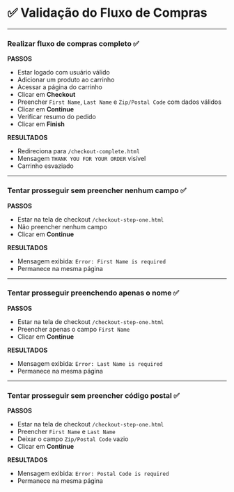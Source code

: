 # ✅ Validação do Fluxo de Compras

---

### Realizar fluxo de compras completo ✅
**PASSOS**
- Estar logado com usuário válido  
- Adicionar um produto ao carrinho  
- Acessar a página do carrinho  
- Clicar em **Checkout**  
- Preencher `First Name`, `Last Name` e `Zip/Postal Code` com dados válidos  
- Clicar em **Continue**  
- Verificar resumo do pedido  
- Clicar em **Finish**

**RESULTADOS**
- Redireciona para `/checkout-complete.html`  
- Mensagem `THANK YOU FOR YOUR ORDER` visível  
- Carrinho esvaziado  

---

### Tentar prosseguir sem preencher nenhum campo ✅
**PASSOS**
- Estar na tela de checkout `/checkout-step-one.html`  
- Não preencher nenhum campo  
- Clicar em **Continue**

**RESULTADOS**
- Mensagem exibida: `Error: First Name is required`  
- Permanece na mesma página  

---

### Tentar prosseguir preenchendo apenas o nome ✅
**PASSOS**
- Estar na tela de checkout `/checkout-step-one.html`  
- Preencher apenas o campo `First Name`  
- Clicar em **Continue**

**RESULTADOS**
- Mensagem exibida: `Error: Last Name is required`  
- Permanece na mesma página  

---

### Tentar prosseguir sem preencher código postal ✅
**PASSOS**
- Estar na tela de checkout `/checkout-step-one.html`  
- Preencher `First Name` e `Last Name`  
- Deixar o campo `Zip/Postal Code` vazio  
- Clicar em **Continue**

**RESULTADOS**
- Mensagem exibida: `Error: Postal Code is required`  
- Permanece na mesma página  
